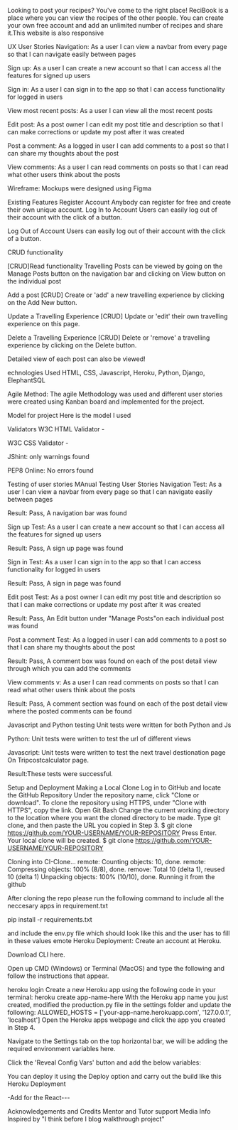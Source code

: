 Looking to post your recipes? You've come to the right place! ReciBook is a place where you can view the recipes of the other people.  You can create your own free account and add an unlimited number of recipes and share it.This website is also responsive

UX
User Stories
Navigation: As a user I can view a navbar from every page so that I can navigate easily between pages

Sign up: As a user I can create a new account so that I can access all the features for signed up users

Sign in: As a user I can sign in to the app so that I can access functionality for logged in users

View most recent posts: As a user I can view all the most recent posts

Edit post: As a post owner I can edit my post title and description so that I can make corrections or update my post after it was created

Post a comment: As a logged in user I can add comments to a post so that I can share my thoughts about the post

View comments: As a user I can read comments on posts so that I can read what other users think about the posts

Wireframe:
Mockups were designed using Figma


Existing Features
Register Account
Anybody can register for free and create their own unique account.
Log In to Account
Users can easily log out of their account with the click of a button.

Log Out of Account
Users can easily log out of their account with the click of a button.

CRUD functionality

[CRUD]Read functionality
Travelling Posts can be viewed by going on the Manage Posts button on the navigation bar and clicking on View button on the individual post

Add a post
[CRUD] Create or 'add' a new travelling experience by clicking on the Add New button.

Update a Travelling Experience
[CRUD] Update or 'edit' their own travelling experience on this page.

Delete a Travelling Experience
[CRUD] Delete or 'remove' a travelling experience by clicking on the Delete button.

Detailed view of each post can also be viewed!

echnologies Used
HTML, CSS, Javascript, Heroku, Python, Django, ElephantSQL

Agile Method:
The agile Methodology was used and different user stories were created using Kanban board and implemented for the project.

Model for project
Here is the model I used

Validators
W3C HTML Validator -


W3C CSS Validator -


JShint:
only warnings found

PEP8 Online:
No errors found

Testing of user stories
MAnual Testing
User Stories
Navigation Test: As a user I can view a navbar from every page so that I can navigate easily between pages

Result: Pass, A navigation bar was found

Sign up Test: As a user I can create a new account so that I can access all the features for signed up users

Result: Pass, A sign up page was found

Sign in Test: As a user I can sign in to the app so that I can access functionality for logged in users

Result: Pass, A sign in page was found


Edit post Test: As a post owner I can edit my post title and description so that I can make corrections or update my post after it was created

Result: Pass, An Edit button under "Manage Posts"on each individual post was found

Post a comment Test: As a logged in user I can add comments to a post so that I can share my thoughts about the post

Result: Pass, A comment box was found on each of the post detail view through which you can add the comments

View comments v: As a user I can read comments on posts so that I can read what other users think about the posts

Result: Pass, A comment section was found on each of the post detail view where the posted comments can be found

Javascript and Python testing
Unit tests were written for both Python and Js

Python: Unit tests were written to test the url of different views

Javascript: Unit tests were written to test the next travel destionation page On Tripcostcalculator page.

Result:These tests were successful.

Setup and Deployment
Making a Local Clone
Log in to GitHub and locate the GitHub Repository Under the repository name, click "Clone or download". To clone the repository using HTTPS, under "Clone with HTTPS", copy the link. Open Git Bash Change the current working directory to the location where you want the cloned directory to be made. Type git clone, and then paste the URL you copied in Step 3. $ git clone https://github.com/YOUR-USERNAME/YOUR-REPOSITORY Press Enter. Your local clone will be created. $ git clone https://github.com/YOUR-USERNAME/YOUR-REPOSITORY

Cloning into CI-Clone... remote: Counting objects: 10, done. remote: Compressing objects: 100% (8/8), done. remove: Total 10 (delta 1), reused 10 (delta 1) Unpacking objects: 100% (10/10), done. Running it from the github

After cloning the repo please run the following command to include all the neccesary apps in requirement.txt

pip install -r requirements.txt

and include the env.py file which should look like this and the user has to fill in these values
emote Heroku Deployment:
Create an account at Heroku.

Download CLI here.

Open up CMD (Windows) or Terminal (MacOS) and type the following and follow the instructions that appear.

heroku login Create a new Heroku app using the following code in your terminal: heroku create app-name-here With the Heroku app name you just created, modified the production.py file in the settings folder and update the following: ALLOWED_HOSTS = ['your-app-name.herokuapp.com', '127.0.0.1', 'localhost'] Open the Heroku apps webpage and click the app you created in Step 4.

Navigate to the Settings tab on the top horizontal bar, we will be adding the required environment variables here.

Click the 'Reveal Config Vars' button and add the below variables:

You can deploy it using the Deploy option and carry out the build like this Heroku Deployment

-Add for the React---

Acknowledgements and Credits
Mentor and Tutor support Media Info Inspired by "I think before I blog walkthrough project"